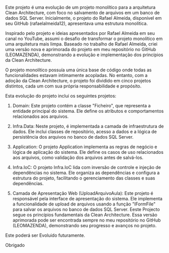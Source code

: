 Este projeto é uma evolução de um projeto monolítico para a arquitetura Clean Architecture, com foco no salvamento de arquivos em um banco de dados SQL Server. Inicialmente, o projeto do Rafael Almeida, disponível em seu GitHub (rafaelalmeida12), apresentava uma estrutura monolítica.

Inspirado pelo projeto e ideias apresentados por Rafael Almeida em seu canal no YouTube, assumi o desafio de transformar o projeto monolítico em uma arquitetura mais limpa. Baseado no trabalho de Rafael Almeida, criei uma versão nova e aprimorada do projeto em meu repositório no GitHub (LEOMAZENDA), demonstrando a evolução e implementação dos princípios da Clean Architecture.

O projeto monolítico possuía uma única base de código onde todas as funcionalidades estavam intimamente acopladas. No entanto, com a adoção da Clean Architecture, o projeto foi dividido em cinco projetos distintos, cada um com sua própria responsabilidade e propósito.

Esta evolução do projeto inclui os seguintes projetos:

1. Domain: Este projeto contém a classe "Ficheiro", que representa a entidade principal do sistema. Ele define os atributos e comportamentos relacionados aos arquivos.

2. Infra.Data: Neste projeto, é implementada a camada de infraestrutura de dados. Ele inclui classes de repositório, acesso a dados e a lógica de persistência dos arquivos no banco de dados SQL Server.

3. Application: O projeto Application implementa as regras de negócio e lógica de aplicação do sistema. Ele define os casos de uso relacionados aos arquivos, como validação dos arquivos antes de salvá-los.

4. Infra.IoC: O projeto Infra.IoC lida com inversão de controle e injeção de dependências no sistema. Ele organiza as dependências e configura a estrutura do projeto, facilitando o gerenciamento das classes e suas dependências.

4. Camada de Apresentação Web (UploadArquivoAula): Este projeto é responsável pela interface de apresentação do sistema. Ele implementa a funcionalidade de upload de arquivos usando a função "IFormFile" para salvar os arquivos no banco de dados SQL Server.
Eeste Projecto segue os princípios fundamentais da Clean Architecture. Essa versão aprimorada pode ser encontrada sempre no meu repositório no GitHub (LEOMAZENDA), demonstrando seu progresso e avanços no projeto.

Este poderá ser Evoluido futuramente.

Obrigado
